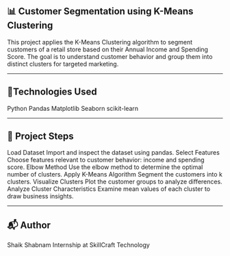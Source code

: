 ## 📊 Customer Segmentation using K-Means Clustering
This project applies the K-Means Clustering algorithm to segment customers of a retail store based on their Annual Income and Spending Score. The goal is to understand customer behavior and group them into distinct clusters for targeted marketing.

---

## 🔧Technologies Used
Python
Pandas
Matplotlib
Seaborn
scikit-learn

---

## 📌 Project Steps
Load Dataset
Import and inspect the dataset using pandas.
Select Features
Choose features relevant to customer behavior: income and spending score.
Elbow Method
Use the elbow method to determine the optimal number of clusters.
Apply K-Means Algorithm
Segment the customers into k clusters.
Visualize Clusters
Plot the customer groups to analyze differences.
Analyze Cluster Characteristics
Examine mean values of each cluster to draw business insights.

---

## 📬 Author
Shaik Shabnam
Internship at SkillCraft Technology
